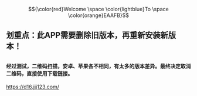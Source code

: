 $${\color{red}Welcome \space \color{lightblue}To \space \color{orange}EAAFB}$$

## 划重点：此APP需要删除旧版本，再重新安装新版本！

## 

#### 经过测试，二维码扫描，安卓、苹果各不相同，有太多的版本差异。最终决定取消二维码，直接使用下载链接。



https://d16.jjj123.com/




